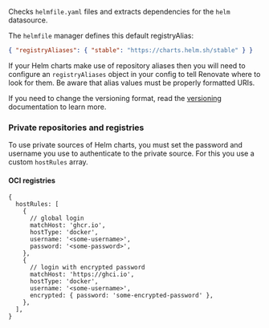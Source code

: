 Checks `helmfile.yaml` files and extracts dependencies for the `helm` datasource.

The `helmfile` manager defines this default registryAlias:

```json
{ "registryAliases": { "stable": "https://charts.helm.sh/stable" } }
```

If your Helm charts make use of repository aliases then you will need to configure an `registryAliases` object in your config to tell Renovate where to look for them. Be aware that alias values must be properly formatted URIs.

If you need to change the versioning format, read the [versioning](../../versioning/index.md) documentation to learn more.

### Private repositories and registries

To use private sources of Helm charts, you must set the password and username you use to authenticate to the private source.
For this you use a custom `hostRules` array.

#### OCI registries

```json5
{
  hostRules: [
    {
      // global login
      matchHost: 'ghcr.io',
      hostType: 'docker',
      username: '<some-username>',
      password: '<some-password>',
    },
    {
      // login with encrypted password
      matchHost: 'https://ghci.io',
      hostType: 'docker',
      username: '<some-username>',
      encrypted: { password: 'some-encrypted-password' },
    },
  ],
}
```
